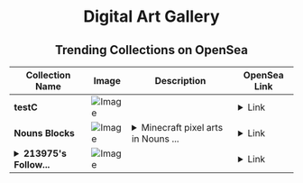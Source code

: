 <div align="center">

# Digital Art Gallery

## Trending Collections on OpenSea

| Collection Name                       | Image                                                                                     | Description                       | OpenSea Link                                                                                          |
|---------------------------------------|-------------------------------------------------------------------------------------------|-----------------------------------|--------------------------------------------------------------------------------------------------------|
| **testC** | ![Image](https://i.seadn.io/s/raw/files/42caa357a588c73941fc2ff5458ac04d.png?w=500&auto=format?w=200&auto=format) |  | <details><summary>Link</summary>[testC](https://opensea.io/collection/testc-13)</details> |
| **Nouns Blocks** | ![Image](https://i.seadn.io/s/raw/files/71b32fa1853b2c9d2b62e057bfa36bce.png?w=500&auto=format?w=200&auto=format) | <details><summary>Minecraft pixel arts in Nouns ...</summary>Minecraft pixel arts in Nouns tribute</details> | <details><summary>Link</summary>[Nouns Blocks](https://opensea.io/collection/nouns-blocks)</details> |
| **<details><summary>213975's Follow...</summary>213975's Follower</details>** | ![Image](https://i.seadn.io/s/raw/files/19f9f090920392cc3650cbdf4361755b.png?w=500&auto=format?w=200&auto=format) |  | <details><summary>Link</summary>[213975's Follower](https://opensea.io/collection/213975-s-follower)</details> |

</div>